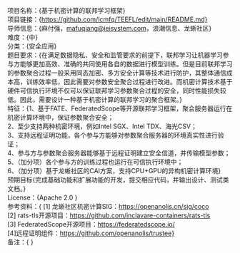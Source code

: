 项目名称：{基于机密计算的联邦学习框架}   
项目链接：{https://github.com/lcmfq/TEEFL/edit/main/README.md}  
导师信息：{麻付强，mafuqiang@ieisystem.com，浪潮信息、龙蜥社区}  
难度：{中}   
分类：{安全应用}  
题目要求：{在满足数据隐私、安全和监管要求的前提下，联邦学习让机器学习参与方能够更加高效、准确的共同使用各自的数据进行模型训练。但是目前联邦学习的参数聚合过程一般采用同态加密、多方安全计算等技术进行防护，其整体通信成本高，训练效率低，因此需要对参数安全聚合过程进行改进。而机密计算技术基于硬件可信执行环境不仅可以保证联邦学习参数聚合过程的安全，同时性能损失较低。因此，需要设计一种基于机密计算的联邦学习的聚合框架。}    
特征：{1、基于FATE、FederatedScope等开源联邦学习框架，聚合服务器运行在机密计算环境中，保证参数聚合安全；  
2、至少支持两种机密环境，例如Intel SGX、Intel TDX、海光CSV；  
3、支持远程证明功能，各个参与方能够对参数聚合服务器的环境真实性进行验证；  
4、参与方与参数聚合服务器能够基于远程证明建立安全信道，并传输模型参数；  
5、（加分项）各个参与方的训练过程也运行在可信执行环境中；  
6、（加分项）基于龙蜥社区的CAI方案，支持CPU+GPU的异构机密计算环境}  
预期目标{完成基础功能和扩展功能的开发，提交相应代码，并输出设计、测试类文档。}  
License：{Apache 2.0 }  
参考资料：{
[1] 龙蜥社区机密计算SIG：https://openanolis.cn/sig/coco  
[2] rats-tls开源项目：https://github.com/inclavare-containers/rats-tls  
[3] FederatedScope开源项目：https://federatedscope.io/   
[4]远程证明组件：https://github.com/openanolis/trustee}  
备注：{ }
